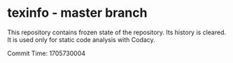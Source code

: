 # texinfo - master branch

This repository contains frozen state of the repository.
Its history is cleared. It is used only for static code
analysis with Codacy.

Commit Time: 1705730004